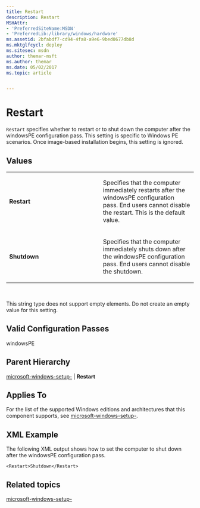 ```yaml
---
title: Restart
description: Restart
MSHAttr:
- 'PreferredSiteName:MSDN'
- 'PreferredLib:/library/windows/hardware'
ms.assetid: 2bfabdf7-cd94-4fa8-a9e6-9bed0677db8d
ms.mktglfcycl: deploy
ms.sitesec: msdn
author: themar-msft
ms.author: themar
ms.date: 05/02/2017
ms.topic: article


---
```


# Restart


`Restart` specifies whether to restart or to shut down the computer after the windowsPE configuration pass. This setting is specific to Windows PE scenarios. Once image-based installation begins, this setting is ignored.

## Values


<table>
<colgroup>
<col width="50%" />
<col width="50%" />
</colgroup>
<tbody>
<tr class="odd">
<td><p><strong>Restart</strong></p></td>
<td><p>Specifies that the computer immediately restarts after the windowsPE configuration pass. End users cannot disable the restart. This is the default value.</p></td>
</tr>
<tr class="even">
<td><p><strong>Shutdown</strong></p></td>
<td><p>Specifies that the computer immediately shuts down after the windowsPE configuration pass. End users cannot disable the shutdown.</p></td>
</tr>
</tbody>
</table>

 

This string type does not support empty elements. Do not create an empty value for this setting.

## Valid Configuration Passes


windowsPE

## Parent Hierarchy


[microsoft-windows-setup-](microsoft-windows-setup.md) | **Restart**

## Applies To


For the list of the supported Windows editions and architectures that this component supports, see [microsoft-windows-setup-](microsoft-windows-setup.md).

## XML Example


The following XML output shows how to set the computer to shut down after the windowsPE configuration pass.

```
<Restart>Shutdown</Restart>
```

## Related topics


[microsoft-windows-setup-](microsoft-windows-setup.md)

 

 







